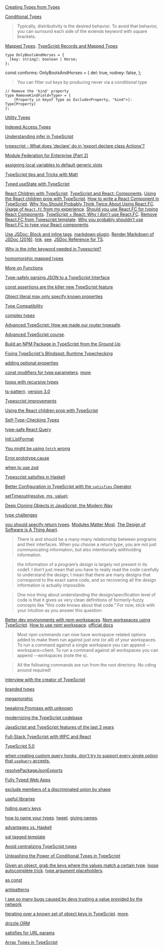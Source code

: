 [Creating Types from Types](https://www.typescriptlang.org/docs/handbook/2/types-from-types.html)

[Conditional Types](https://www.typescriptlang.org/docs/handbook/2/conditional-types.html)

> Typically, distributivity is the desired behavior. To avoid that behavior, you can surround each side of the extends keyword with square brackets.

[Mapped Types](https://www.typescriptlang.org/docs/handbook/2/mapped-types.html). [TypeScript Records and Mapped Types](https://www.wwt.com/article/typescript-records-and-mapped-types)

    type OnlyBoolsAndHorses = {
      [key: string]: boolean | Horse;
    };
 
const conforms: OnlyBoolsAndHorses = {
  del: true,
  rodney: false,
};

> You can filter out keys by producing never via a conditional type

    // Remove the 'kind' property
    type RemoveKindField<Type> = {
        [Property in keyof Type as Exclude<Property, "kind">]: Type[Property]
    };

[Utility Types](https://www.typescriptlang.org/docs/handbook/utility-types.html)

[Indexed Access Types](https://www.typescriptlang.org/docs/handbook/2/indexed-access-types.html)

[Understanding infer in TypeScript](https://blog.logrocket.com/understanding-infer-typescript/)

[typescript - What does 'declare' do in 'export declare class Actions'?](https://stackoverflow.com/questions/35019987/what-does-declare-do-in-export-declare-class-actions)

[Module Federation for Enterprise (Part 2)](https://dev.to/waldronmatt/module-federation-for-enterprise-part-2-men)

[assigning local variables to default generic slots](https://twitter.com/mpocock1/status/1516752789564764160)

[TypeScript tips and Tricks with Matt](https://www.youtube.com/watch?v=hBk4nV7q6-w)

[Typed useState with TypeScript](https://www.carlrippon.com/typed-usestate-with-typescript/)

[React Children with TypeScript](https://www.carlrippon.com/react-children-with-typescript/). [TypeScript and React: Components](https://fettblog.eu/typescript-react/components/). [Using the React children prop with TypeScript](https://blog.logrocket.com/using-react-children-prop-typescript/). [How to write a React Component in TypeScript](https://kentcdodds.com/blog/how-to-write-a-react-component-in-typescript). [Why You Should Probably Think Twice About Using React.FC](https://spin.atomicobject.com/2022/01/04/think-twice-react-fc/). [Usage of `React.FC` from my experience](https://dev.to/xenoxdev/usage-of-reactfc-from-my-experience-22n7). [Should you use React.FC for typing React Components](https://medium.com/@harrymt/should-you-use-react-fc-for-typing-react-components-62cde9ba67c). [TypeScript + React: Why I don't use React.FC](https://fettblog.eu/typescript-react-why-i-dont-use-react-fc/). [Remove React.FC from Typescript template](https://github.com/facebook/create-react-app/pull/8177). [Why you probably shouldn’t use React.FC to type your React components](https://blog.raccoons.be/react-fc-opinion).

[Use JSDoc: Block and inline tags](https://jsdoc.app/about-block-inline-tags.html). [markdown plugin](https://jsdoc.app/plugins-markdown.html). [Render Markdown of JSDoc (2016)](https://github.com/microsoft/vscode/issues/17414). [link](https://jsdoc.app/tags-inline-link.html). [see](https://jsdoc.app/tags-see.html). [JSDoc Reference for TS](https://www.typescriptlang.org/docs/handbook/jsdoc-supported-types.html).

[Why is the infer keyword needed in Typescript?](https://stackoverflow.com/questions/60067100/why-is-the-infer-keyword-needed-in-typescript)

[homomorphic mapped types](https://github.com/Microsoft/TypeScript/pull/12563)

[More on Functions](https://www.typescriptlang.org/docs/handbook/2/functions.html)

[Type-safely parsing JSON to a TypeScript Interface](https://dev.to/codeprototype/safely-parsing-json-to-a-typescript-interface-3lkj)

[const assertions are the killer new TypeScript feature](https://blog.logrocket.com/const-assertions-are-the-killer-new-typescript-feature-b73451f35802/)

[Object literal may only specify known properties](https://stackoverflow.com/questions/31816061/why-am-i-getting-an-error-object-literal-may-only-specify-known-properties)

[Type Compatibility](https://www.typescriptlang.org/docs/handbook/type-compatibility.html)

[complex types](https://twitter.com/tesseralis/status/1530346544137789443)

[Advanced TypeScript: How we made our router typesafe](https://twitter.com/zoontek/status/1531190031372673024?t=sAEYxNDdseHXVgChM_1UpQ&s=03).

[Advanced TypeScript course](https://www.youtube.com/playlist?list=PLIvujZeVDLMx040-j1W4WFs1BxuTGdI_b).

[Build an NPM Package in TypeScript from the Ground Up](https://spin.atomicobject.com/2022/06/21/npm-package-typescript/)

[Fixing TypeScript's Blindspot: Runtime Typechecking](https://www.youtube.com/watch?v=rY_XqfSHock)

[adding optional properties](https://twitter.com/housecor/status/1580600449367183360)

[const modifiers for type parameters](https://twitter.com/AndaristRake/status/1602645915474477056). [more](https://twitter.com/AndaristRake/status/1602701606721814528).

[loops with recursive types](https://twitter.com/GabrielVergnaud/status/1602700630182739968)

[ts-pattern](https://twitter.com/GabrielVergnaud/status/1606290608934395906). [version 3.0](https://dev.to/gvergnaud/bringing-pattern-matching-to-typescript-introducing-ts-pattern-v3-0-o1k)

[Typescript improvements](https://news.ycombinator.com/item?id=34132866)

[Using the React children prop with TypeScript](https://blog.logrocket.com/using-react-children-prop-with-typescript/)

[Self-Type-Checking Types](https://twitter.com/devanshj__/status/1610423724708343808)

[type-safe React Query](https://tkdodo.eu/blog/type-safe-react-query)

[Intl.ListFormat](https://www.youtube.com/watch?v=dpyHNj1l0wg)

[You might be using `fetch` wrong](https://twitter.com/Steve8708/status/1611437686958739456)

[Error.prototype.cause](https://twitter.com/Steve8708/status/1611757223008665600)

[when to use zod](https://twitter.com/mattpocockuk/status/1612397810183274497)

[Typescript satisfies in Haskell](https://www.reddit.com/r/haskell/comments/105hvwc/typescript_satisfies_in_haskell/)

[Better Configuration in TypeScript with the `satisfies` Operator](https://www.builder.io/blog/satisfies-operator)

[setTimeout(resolve, ms, value);](https://twitter.com/WebReflection/status/1616835902893969409)

[Deep Cloning Objects in JavaScript, the Modern Way](https://dev.to/builderio/deep-cloning-objects-in-javascript-the-modern-way-17kf)

[type challenges](https://twitter.com/mattpocockuk/status/1617891002563588099)

[you should specify return types](https://twitter.com/jimmykoppel/status/1623159666078253056). [Modules Matter Most](https://existentialtype.wordpress.com/2011/04/16/modules-matter-most/). [The Design of Software is A Thing Apart](https://www.pathsensitive.com/2018/01/the-design-of-software-is-thing-apart.html).

> There is and should be a many-many relationship between programs and their interfaces.  When you choose a return type, you are not just communicating information, but also intentionally withholding information.

> the information of a program’s design is largely not present in its code1. I don’t just mean that you have to really read the code carefully to understand the design; I mean that there are many designs that correspond to the exact same code, and so recovering all the design information is actually impossible.

> One nice thing about understanding the design/specification level of code is that it gives us very clean definitions of formerly-fuzzy concepts like “this code knows about that code.” For now, stick with your intuition as you answer this question:

[Better dev environments with npm workspaces](https://oliverjam.es/articles/npm-workspaces). [Npm workspaces using TypeScript](https://pgarciacamou.medium.com/workspaces-mvp-with-npm-using-typescript-37e391e26c93). [How to use npm workspace](https://stackoverflow.com/questions/73286125/how-to-use-npm-workspace). [official docs](https://docs.npmjs.com/cli/v9/using-npm/workspaces?v=true)

>  Most npm commands can now have workspace-related options added to make them run against just one (or all) of your workspaces. To run a command against a single workspace you can append --workspace=client. To run a command against all workspaces you can append --workspaces (note the s).

> All the following commands are run from the root directory. No cding around required!

[interview with the creator of TypeScript](https://twitter.com/TimSweeneyEpic/status/1624556394245419011)

[branded types](https://twitter.com/mattpocockuk/status/1625173884885401600)

[megamorphic](https://twitter.com/mhevery/status/1625568637976453121)

[tweaking Promises with unknown](https://twitter.com/mattpocockuk/status/1627296901329477632)

[modernizing the TypeScript codebase](https://twitter.com/typescript/status/1633946375422644225)

[JavaScript and TypeScript features of the last 3 years](https://news.ycombinator.com/item?id=35079971)

[Full-Stack TypeScript with tRPC and React](https://news.ycombinator.com/item?id=35150100)

[TypeScript 5.0](https://devblogs.microsoft.com/typescript/announcing-typescript-5-0/)

[when creating custom query hooks, don't try to support every single option that `useQuery` accepts.](https://twitter.com/Julien_Delort/status/1636740585473077250)

[resolvePackageJsonExports](https://twitter.com/ixahmedxii/status/1636708896365588480)

[Fully Typed Web Apps](https://www.epicweb.dev/fully-typed-web-apps)

[exclude members of a discriminated union by shape](https://twitter.com/sebastienlorber/status/1644250044042715137)

[useful libraries](https://twitter.com/housecor/status/1644699226138456069)

[hiding query keys](https://twitter.com/mattia_asti/status/1645450734949761026)

[how to name your types](https://www.totaltypescript.com/tips/how-to-name-your-types). [tweet](https://twitter.com/mattpocockuk/status/1646108727467024385). [giving names](https://twitter.com/mattpocockuk/status/1646087589114396673). 

[advantages vs. Haskell](https://www.reddit.com/r/haskell/comments/134c1kt/comment/jiebdc0/)

[sql tagged template](https://twitter.com/cramforce/status/1654569294620135424)

[Avoid centralizing TypeScript types](https://twitter.com/housecor/status/1655188355569659908)

[Unleashing the Power of Conditional Types in TypeScript](https://www.susanpotter.net/software/unleashing-the-power-of-conditional-types-in-typescript/)

[Given an object, grab the keys where the values match a certain type](https://twitter.com/mattpocockuk/status/1672151954212937728). [loose autocomplete trick](https://twitter.com/mattpocockuk/status/1671908303918473217). [type argument placeholders](https://twitter.com/mattpocockuk/status/1671892728282759172). 

[as const](https://twitter.com/mattpocockuk/status/1671794965393842176)

[antipatterns](https://twitter.com/TkDodo/status/1672313484250325002)

[I see so many bugs caused by devs trusting a value provided by the network](https://twitter.com/mattphillipsio/status/1672516898670403584)

[Iterating over a known set of object keys in TypeScript](https://twitter.com/mattpocockuk/status/1681267079977000961). [more](https://twitter.com/TkDodo/status/1681699050653925379).

[drizzle ORM](https://twitter.com/kentcdodds/status/1682484161100259328)

[satisfies for URL params](https://twitter.com/mattpocockuk/status/1686674278459015169)

[Array Types in TypeScript](https://tkdodo.eu/blog/array-types-in-type-script)


